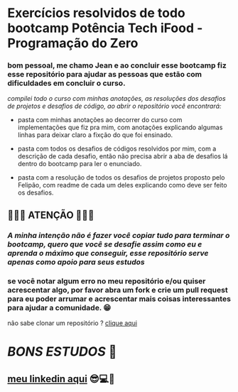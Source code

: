 # Exercícios resolvidos de todo bootcamp Potência Tech iFood - Programação do Zero

### bom pessoal, me chamo Jean e ao concluir esse bootcamp fiz esse repositório para ajudar as pessoas que estão com dificuldades em concluir o curso.
*compilei todo o curso com minhas anotações, as resoluções dos desafios de projetos e desafios de código, ao abrir o repositório você encontrará:*

* pasta com minhas anotações ao decorrer do curso com implementações que fiz pra mim, com anotações explicando algumas linhas para deixar claro a fixção do que foi ensinado.

* pasta com todos os desafios de códigos resolvidos por mim, com a descrição de cada desafio, então não precisa abrir a aba de desafios lá dentro do bootcamp para ler o enunciado.

* pasta com a resolução de todos os desafios de projetos proposto pelo Felipão, com readme de cada um deles explicando como deve ser feito os desafios.
 

 ## 🚫🚫🚫 ATENÇÃO 🚫🚫🚫 ## 

 ### *A minha intenção não é fazer você copiar tudo para terminar o bootcamp, quero que você se desafie assim como eu e aprenda o máximo que conseguir, esse repositório serve apenas como apoio para seus estudos*

### se você notar algum erro no meu repositório e/ou quiser acrescentar algo, por favor abra um fork e crie um pull request para eu poder arrumar e acrescentar mais coisas interessantes para ajudar a comunidade. 😁

não sabe clonar um repositório ? [clique aqui](https://docs.github.com/pt/repositories/creating-and-managing-repositories/cloning-a-repository)

# *BONS ESTUDOS* 🚀

## [meu linkedin aqui](https://www.linkedin.com/in/jean-christian-de-moraes-24005a234/) 😎💻🚀


